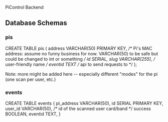 PiControl Backend

## Database Schemas

### pis

CREATE TABLE pis (
  address VARCHAR(50) PRIMARY KEY, /* Pi's MAC address: assume no funny business for now. VARCHAR(50) to be safe but could be changed to int or something */
  id SERIAL,
  slug VARCHAR(255), /* user-friendly name */
  eventid TEXT /* api to send requests to */
);

Note: more might be added here -- especially different "modes" for the pi (one scan per user, etc.)

### events

CREATE TABLE events {
    pi_address VARCHAR(50),
    id SERIAL PRIMARY KEY,
    user_id VARCHAR(50), /* id of the scanned user card/band */
    success BOOLEAN,
    eventid TEXT,
}